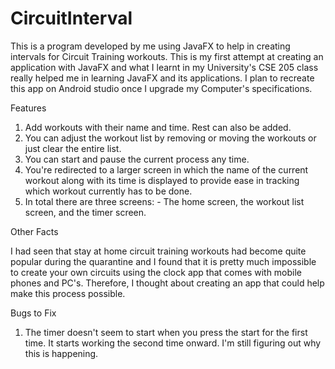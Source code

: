# CircuitInterval

This is a program developed by me using JavaFX to help in creating intervals for Circuit Training workouts. This is my first attempt at creating an application with JavaFX and 
what I learnt in my University's CSE 205 class really helped me in learning JavaFX and its applications. I plan to recreate this app on Android studio once I upgrade my Computer's
specifications.

Features

1) Add workouts with their name and time. Rest can also be added.
2) You can adjust the workout list by removing or moving the workouts or just clear the entire list.
3) You can start and pause the current process any time.
4) You're redirected to a larger screen in which the name of the current workout along with its time is displayed to provide ease in tracking which workout currently has to be done.
5) In total there are three screens: - The home screen, the workout list screen, and the timer screen.

Other Facts

I had seen that stay at home circuit training workouts had become quite popular during the quarantine and I found that it is pretty much impossible to create your own circuits 
using the clock app that comes with mobile phones and PC's. Therefore, I thought about creating an app that could help make this process possible. 

Bugs to Fix

1) The timer doesn't seem to start when you press the start for the first time. It starts working the second time onward. I'm still figuring out why this is happening.
